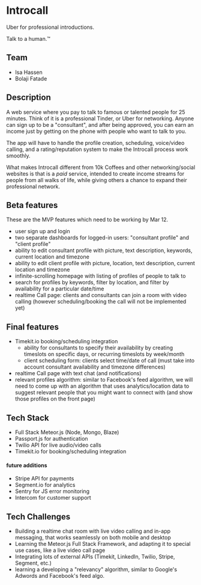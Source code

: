 # Introcall
Uber for professional introductions.

Talk to a human.™

## Team
- Isa Hassen
- Bolaji Fatade

## Description

A web service where you pay to talk to famous or talented people for 25 minutes.
Think of it is a professional Tinder, or Uber for networking. Anyone can
sign up to be a "consultant", and after being approved, you can earn an income
just by getting on the phone with people who want to talk to you.

The app will have to handle the profile creation, scheduling, voice/video
calling, and a rating/reputation system to make the Introcall process work
smoothly.

What makes Introcall different from 10k Coffees and other networking/social
websites is that is a *paid* service, intended to create income streams for
people from all walks of life, while giving others a chance to expand their
professional network.

## Beta features

These are the MVP features which need to be working by Mar 12.

- user sign up and login
- two separate dashboards for logged-in users: "consultant profile" and "client profile"
- ability to edit consultant profile with picture, text description, keywords,
current location and timezone
- ability to edit client profile with picture, location, text description,
current location and timezone
- infinite-scrolling homepage with listing of profiles of people to talk to
- search for profiles by keywords, filter by location, and filter by availability
 for a particular date/time
- realtime Call page: clients and consultants can join a room with video calling
(however scheduling/booking the call will not be implemented yet)

## Final features

- Timekit.io booking/scheduling integration
  - ability for consultants to specify their availability by creating timeslots
on specific days, or recurring timeslots by week/month
  - client scheduling form: clients select time/date of call (must take into account 
consultant availability and timezone differences)
- realtime Call page with text chat (and notifications)
- relevant profiles algorithm: similar to Facebook's feed algorithm, we will
  need to come up with an algorithm that uses analytics/location data to suggest
  relevant people that you might want to connect with (and show those profiles
  on the front page)

## Tech Stack

- Full Stack Meteor.js (Node, Mongo, Blaze)
- Passport.js for authentication
- Twilio API for live audio/video calls
- Timekit.io for booking/scheduling integration

#### future additions

- Stripe API for payments
- Segment.io for analytics
- Sentry for JS error monitoring
- Intercom for customer support

## Tech Challenges

- Building a realtime chat room with live video calling and in-app messaging, 
that works seamlessly on both mobile and desktop
- Learning the Meteor.js Full Stack Framework, and adapting it to special use
cases, like a live video call page
- Integrating lots of external APIs (Timekit, LinkedIn, Twilio, Stripe, 
Segment, etc.)
- learning a developing a "relevancy" algorithm, similar to Google's Adwords
  and Facebook's feed algo.